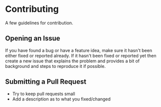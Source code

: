 # Contributing
A few guidelines for contribution.
## Opening an Issue
If you have found a bug or have a feature idea, make sure it hasn't been either fixed or reported already. If it hasn't been fixed or reported yet then create a new issue that explains the problem and provides a bit of background and steps to reproduce it if possible.
## Submitting a Pull Request
- Try to keep pull requests small
- Add a description as to what you fixed/changed

